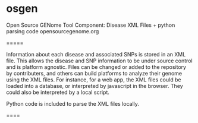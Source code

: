 osgen
=====

Open Source GENome Tool Component:
Disease XML Files + python parsing code
opensourcegenome.org

=====

Information about each disease and associated SNPs is stored in an XML file. This allows the disease and SNP information to be under source control and is platform agnostic. Files can be changed or added to the repository by contributers, and others can build platforms to analyze their genome using the XML files. For instance, for a web app, the XML files could be loaded into a database, or interpreted by javascript in the browser. They could also be interpreted by a local script. 

Python code is included to parse the XML files locally. 

====

